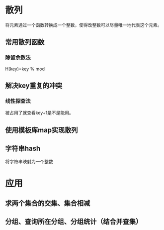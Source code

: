 # 散列

将元素通过一个函数转换成一个整数，使得改整数可以尽量唯一地代表这个元素。

## 常用散列函数

### 除留余数法

H(key)=key % mod

## 解决key重复的冲突

### 线性探查法

被占用了就查看key+1是不是能用。

## 使用模板库map实现散列

## 字符串hash

将字符串映射为一个整数



# 应用

## 求两个集合的交集、集合相减

## 分组、查询所在分组、分组统计（结合并查集）

